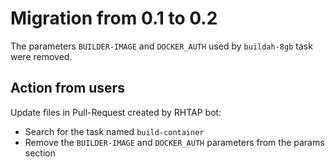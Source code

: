 # Migration from 0.1 to 0.2

The parameters `BUILDER-IMAGE` and `DOCKER_AUTH` used by `buildah-8gb` task were removed.

## Action from users

Update files in Pull-Request created by RHTAP bot:
- Search for the task named `build-container`
- Remove the `BUILDER-IMAGE` and `DOCKER_AUTH` parameters from the params section
